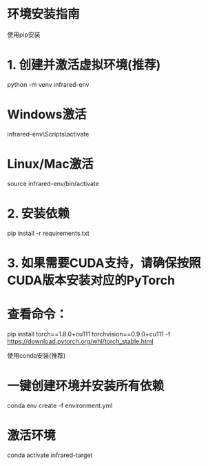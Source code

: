 # 环境安装指南

使用pip安装

# 1. 创建并激活虚拟环境(推荐)
python -m venv infrared-env
# Windows激活
infrared-env\Scripts\activate
# Linux/Mac激活
source infrared-env/bin/activate

# 2. 安装依赖
pip install -r requirements.txt

# 3. 如果需要CUDA支持，请确保按照CUDA版本安装对应的PyTorch
# 查看命令：
pip install torch==1.8.0+cu111 torchvision==0.9.0+cu111 -f https://download.pytorch.org/whl/torch_stable.html


使用conda安装(推荐)

# 一键创建环境并安装所有依赖
conda env create -f environment.yml

# 激活环境
conda activate infrared-target